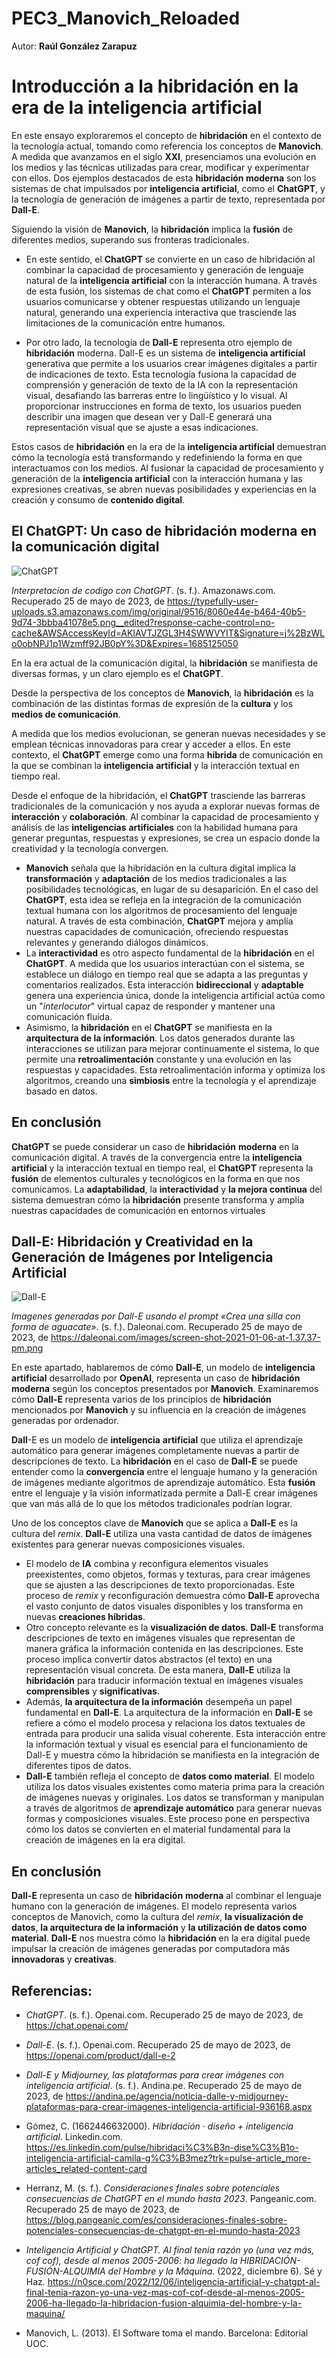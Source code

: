 # PEC3_Manovich_Reloaded

Autor: **Raúl González Zarapuz**

# Introducción a la hibridación en la era de la inteligencia artificial
En este ensayo exploraremos el concepto de **hibridación** en el contexto de la tecnología actual, tomando como referencia los conceptos de **Manovich**. A medida que avanzamos en el siglo **XXI**, presenciamos una evolución en los medios y las técnicas utilizadas para crear, modificar y experimentar con ellos. Dos ejemplos destacados de esta **hibridación moderna** son los sistemas de chat impulsados por **inteligencia artificial**, como el **ChatGPT**, y la tecnología de generación de imágenes a partir de texto, representada por **Dall-E**.

Siguiendo la visión de **Manovich**, la **hibridación** implica la **fusión** de diferentes medios, superando sus fronteras tradicionales.

- En este sentido, el **ChatGPT** se convierte en un caso de hibridación al combinar la capacidad de procesamiento y generación de lenguaje natural de la **inteligencia artificial** con la interacción humana. A través de esta fusión, los sistemas de chat como el **ChatGPT** permiten a los usuarios comunicarse y obtener respuestas utilizando un lenguaje natural, generando una experiencia interactiva que trasciende las limitaciones de la comunicación entre humanos.

- Por otro lado, la tecnología de **Dall-E** representa otro ejemplo de **hibridación** moderna. Dall-E es un sistema de **inteligencia artificial** generativa que permite a los usuarios crear imágenes digitales a partir de indicaciones de texto. Esta tecnología fusiona la capacidad de comprensión y generación de texto de la IA con la representación visual, desafiando las barreras entre lo lingüístico y lo visual. Al proporcionar instrucciones en forma de texto, los usuarios pueden describir una imagen que desean ver y Dall-E generará una representación visual que se ajuste a esas indicaciones.

Estos casos de **hibridación** en la era de la **inteligencia artificial** demuestran cómo la tecnología está transformando y redefiniendo la forma en que interactuamos con los medios. Al fusionar la capacidad de procesamiento y generación de la **inteligencia artificial** con la interacción humana y las expresiones creativas, se abren nuevas posibilidades y experiencias en la creación y consumo de **contenido digital**.
## **El ChatGPT: Un caso de hibridación moderna en la comunicación digital**

![ChatGPT](Aspose.Words.c7024a34-23a4-4dfc-80d4-17c4f0efe7ca.001.png)

*Interpretacion de codigo con ChatGPT*. (s. f.). Amazonaws.com. Recuperado 25 de mayo de 2023, de <https://typefully-user-uploads.s3.amazonaws.com/img/original/9516/8060e44e-b464-40b5-9d74-3bbba41078e5.png__edited?response-cache-control=no-cache&AWSAccessKeyId=AKIAVTJZGL3H4SWWVYIT&Signature=j%2BzWLo0obNPJ1p1Wzmff92JB0pY%3D&Expires=1685125050>

En la era actual de la comunicación digital, la **hibridación** se manifiesta de diversas formas, y un claro ejemplo es el **ChatGPT**. 

Desde la perspectiva de los conceptos de **Manovich**, la **hibridación** es la combinación de las distintas formas de expresión de la **cultura** y los **medios de comunicación**.

A medida que los medios evolucionan, se generan nuevas necesidades y se emplean técnicas innovadoras para crear y acceder a ellos. En este contexto, el **ChatGPT** emerge como una forma **híbrida** de comunicación en la que se combinan la **inteligencia** **artificial** y la interacción textual en tiempo real.

Desde el enfoque de la hibridación, el **ChatGPT** trasciende las barreras tradicionales de la comunicación y nos ayuda a explorar nuevas formas de **interacción** y **colaboración**. Al combinar la capacidad de procesamiento y análisis de las **inteligencias** **artificiales** con la habilidad humana para generar preguntas, respuestas y expresiones, se crea un espacio donde la creatividad y la tecnología convergen.

- **Manovich** señala que la hibridación en la cultura digital implica la **transformación** y **adaptación** de los medios tradicionales a las posibilidades tecnológicas, en lugar de su desaparición. En el caso del **ChatGPT**, esta idea se refleja en la integración de la comunicación textual humana con los algoritmos de procesamiento del lenguaje natural. A través de esta combinación, **ChatGPT** mejora y amplía nuestras capacidades de comunicación, ofreciendo respuestas relevantes y generando diálogos dinámicos.
- La **interactividad** es otro aspecto fundamental de la **hibridación** en el **ChatGPT**. A medida que los usuarios interactúan con el sistema, se establece un diálogo en tiempo real que se adapta a las preguntas y comentarios realizados. Esta interacción **bidireccional** y **adaptable** genera una experiencia única, donde la inteligencia artificial actúa como un "*interlocutor*" virtual capaz de responder y mantener una comunicación fluida.
- Asimismo, la **hibridación** en el **ChatGPT** se manifiesta en la **arquitectura de la información**. Los datos generados durante las interacciones se utilizan para mejorar continuamente el sistema, lo que permite una **retroalimentación** constante y una evolución en las respuestas y capacidades. Esta retroalimentación informa y optimiza los algoritmos, creando una **simbiosis** entre la tecnología y el aprendizaje basado en datos.
## **En conclusión**
**ChatGPT** se puede considerar un caso de **hibridación** **moderna** en la comunicación digital. A través de la convergencia entre la **inteligencia** **artificial** y la interacción textual en tiempo real, el **ChatGPT** representa la **fusión** de elementos culturales y tecnológicos en la forma en que nos comunicamos. La **adaptabilidad**, la **interactividad** y **la mejora continua** del sistema demuestran cómo la **hibridación** presente transforma y amplía nuestras capacidades de comunicación en entornos virtuales
## **Dall-E: Hibridación y Creatividad en la Generación de Imágenes por Inteligencia Artificial**

![Dall-E](Aspose.Words.c7024a34-23a4-4dfc-80d4-17c4f0efe7ca.002.png)

*Imagenes generadas por Dall-E usando el prompt «Crea una silla con forma de aguacate»*. (s. f.). Daleonai.com. Recuperado 25 de mayo de 2023, de <https://daleonai.com/images/screen-shot-2021-01-06-at-1.37.37-pm.png>

En este apartado, hablaremos de cómo **Dall-E**, un modelo de **inteligencia** **artificial** desarrollado por **OpenAI**, representa un caso de **hibridación** **moderna** según los conceptos presentados por **Manovich**. Examinaremos cómo **Dall-E** representa varios de los principios de **hibridación** mencionados por **Manovich** y su influencia en la creación de imágenes generadas por ordenador.

**Dall**-E es un modelo de **inteligencia** **artificial** que utiliza el aprendizaje automático para generar imágenes completamente nuevas a partir de descripciones de texto. La **hibridación** en el caso de **Dall-E** se puede entender como la **convergencia** entre el lenguaje humano y la generación de imágenes mediante algoritmos de aprendizaje automático. Esta **fusión** entre el lenguaje y la visión informatizada permite a Dall-E crear imágenes que van más allá de lo que los métodos tradicionales podrían lograr.

Uno de los conceptos clave de **Manovich** que se aplica a **Dall-E** es la cultura del *remix*. **Dall-E** utiliza una vasta cantidad de datos de imágenes existentes para generar nuevas composiciones visuales.

- El modelo de **IA** combina y reconfigura elementos visuales preexistentes, como objetos, formas y texturas, para crear imágenes que se ajusten a las descripciones de texto proporcionadas. Este proceso de *remix* y reconfiguración demuestra cómo **Dall-E** aprovecha el vasto conjunto de datos visuales disponibles y los transforma en nuevas **creaciones híbridas**.
- Otro concepto relevante es la **visualización de datos**. **Dall-E** transforma descripciones de texto en imágenes visuales que representan de manera gráfica la información contenida en las descripciones. Este proceso implica convertir datos abstractos (el texto) en una representación visual concreta. De esta manera, **Dall-E** utiliza la **hibridación** para traducir información textual en imágenes visuales **comprensibles** y **significativas**.
- Además, **la arquitectura de la información** desempeña un papel fundamental en **Dall-E**. La arquitectura de la información en **Dall-E** se refiere a cómo el modelo procesa y relaciona los datos textuales de entrada para producir una salida visual coherente. Esta interacción entre la información textual y visual es esencial para el funcionamiento de Dall-E y muestra cómo la hibridación se manifiesta en la integración de diferentes tipos de datos.
- **Dall-E** también refleja el concepto de **datos como material**. El modelo utiliza los datos visuales existentes como materia prima para la creación de imágenes nuevas y originales. Los datos se transforman y manipulan a través de algoritmos de **aprendizaje automático** para generar nuevas formas y composiciones visuales. Este proceso pone en perspectiva cómo los datos se convierten en el material fundamental para la creación de imágenes en la era digital.
## **En conclusión**
**Dall-E** representa un caso de **hibridación** **moderna** al combinar el lenguaje humano con la generación de imágenes. El modelo representa varios conceptos de Manovich, como la cultura del *remix*, **la visualización de datos**, **la arquitectura de la información** y **la utilización de datos como material**. **Dall-E** nos muestra cómo la **hibridación** en la era digital puede impulsar la creación de imágenes generadas por computadora más **innovadoras** y **creativas**.
## **Referencias:**
- *ChatGPT*. (s. f.). Openai.com. Recuperado 25 de mayo de 2023, de <https://chat.openai.com/>

- *Dall-E*. (s. f.). Openai.com. Recuperado 25 de mayo de 2023, de <https://openai.com/product/dall-e-2>

- *Dall-E y Midjourney, las plataformas para crear imágenes con inteligencia artificial*. (s. f.). Andina.pe. Recuperado 25 de mayo de 2023, de <https://andina.pe/agencia/noticia-dalle-y-midjourney-plataformas-para-crear-imagenes-inteligencia-artificial-936168.aspx>

- Gómez, C. (1662446632000). *Hibridación · diseño + inteligencia artificial*. Linkedin.com. <https://es.linkedin.com/pulse/hibridaci%C3%B3n-dise%C3%B1o-inteligencia-artificial-camila-g%C3%B3mez?trk=pulse-article_more-articles_related-content-card>

- Herranz, M. (s. f.). *Consideraciones finales sobre potenciales consecuencias de ChatGPT en el mundo hasta 2023*. Pangeanic.com. Recuperado 25 de mayo de 2023, de <https://blog.pangeanic.com/es/consideraciones-finales-sobre-potenciales-consecuencias-de-chatgpt-en-el-mundo-hasta-2023>

- *Inteligencia Artificial y ChatGPT. Al final tenía razón yo (una vez más, cof cof), desde al menos 2005-2006: ha llegado la HIBRIDACIÓN-FUSIÓN-ALQUIMIA del Hombre y la Máquina*. (2022, diciembre 6). Sé y Haz. <https://n0sce.com/2022/12/06/inteligencia-artificial-y-chatgpt-al-final-tenia-razon-yo-una-vez-mas-cof-cof-desde-al-menos-2005-2006-ha-llegado-la-hibridacion-fusion-alquimia-del-hombre-y-la-maquina/>

- Manovich, L. (2013). El Software toma el mando. Barcelona: Editorial UOC.
